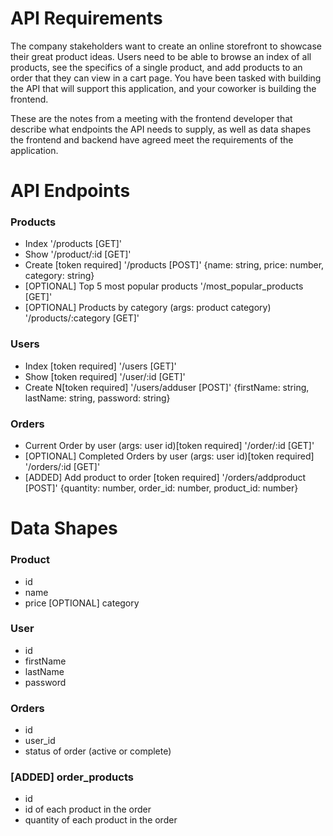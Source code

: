 # API Requirements
The company stakeholders want to create an online storefront to showcase their great product ideas. Users need to be able to browse an index of all products, see the specifics of a single product, and add products to an order that they can view in a cart page. You have been tasked with building the API that will support this application, and your coworker is building the frontend.

These are the notes from a meeting with the frontend developer that describe what endpoints the API needs to supply, as well as data shapes the frontend and backend have agreed meet the requirements of the application.

# API Endpoints
### Products
* Index '/products  [GET]'
* Show '/product/:id  [GET]'
* Create [token required] '/products  [POST]' {name: string, price: number, category: string}
* [OPTIONAL] Top 5 most popular products '/most_popular_products  [GET]'
* [OPTIONAL] Products by category (args: product category) '/products/:category  [GET]'<br />
### Users
* Index [token required] '/users  [GET]'
* Show [token required] '/user/:id  [GET]'
* Create N[token required] '/users/adduser [POST]' {firstName: string, lastName: string, password: string}<br />
### Orders
* Current Order by user (args: user id)[token required] '/order/:id  [GET]'
* [OPTIONAL] Completed Orders by user (args: user id)[token required] '/orders/:id [GET]'
* [ADDED] Add product to order [token required] '/orders/addproduct  [POST]' {quantity: number, order_id: number, product_id: number}
# Data Shapes
### Product
* id
* name
* price
[OPTIONAL] category<br />
### User
* id
* firstName
* lastName
* password<br />
### Orders
* id
* user_id
* status of order (active or complete)<br />
### [ADDED] order_products
* id
* id of each product in the order
* quantity of each product in the order